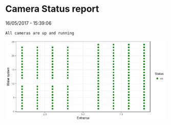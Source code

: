 Camera Status report
================
16/05/2017 - 15:39:06

    All cameras are up and running

![](camreport_files/figure-markdown_github/unnamed-chunk-2-1.png)
